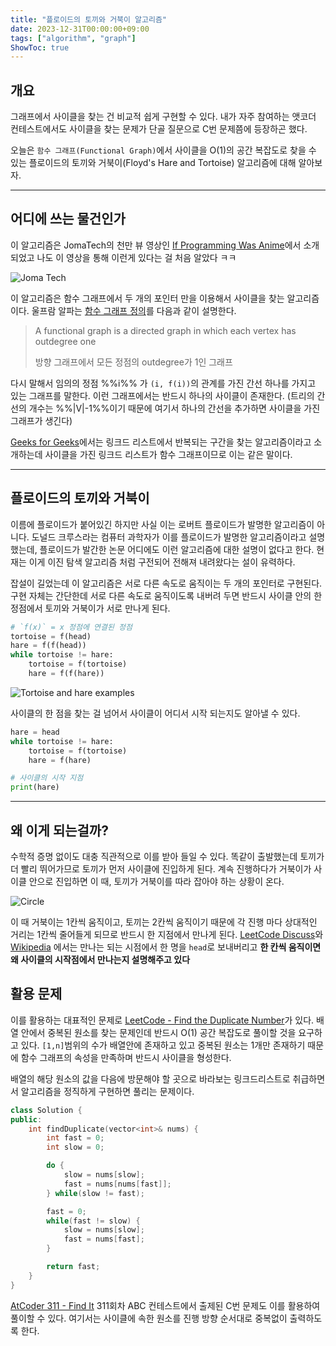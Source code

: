 ```yaml
---
title: "플로이드의 토끼와 거북이 알고리즘"
date: 2023-12-31T00:00:00+09:00
tags: ["algorithm", "graph"]
ShowToc: true
---
```


## 개요

그래프에서 사이클을 찾는 건 비교적 쉽게 구현할 수 있다. 내가 자주 참여하는 앳코더 컨테스트에서도 사이클을 찾는 문제가 단골 질문으로 C번 문제쯤에 등장하곤 했다.

오늘은 `함수 그래프(Functional Graph)`에서 사이클을 O(1)의  공간 복잡도로 찾을 수 있는 플로이드의 토끼와 거북이(Floyd's Hare and Tortoise) 알고리즘에 대해 알아보자.

---

## 어디에 쓰는 물건인가

이 알고리즘은 JomaTech의 천만 뷰 영상인 [If Programming Was Anime](https://www.youtube.com/watch?v=pKO9UjSeLew)에서 소개되었고 나도 이 영상을 통해 이런게 있다는 걸 처음 알았다 ㅋㅋ

![Joma Tech](/images/floyds-tortoise-and-hare/joma_tech.jpeg)

이 알고리즘은 함수 그래프에서 두 개의 포인터 만을 이용해서 사이클을 찾는 알고리즘이다. 울프람 알파는 [함수 그래프 정의](https://mathworld.wolfram.com/FunctionalGraph.html)를 다음과 같이 설명한다.

> A functional graph is a directed graph in which each vertex has outdegree one
>
> 방향 그래프에서 모든 정점의 outdegree가 1인 그래프

다시 말해서 임의의 정점 %%i%% 가 `(i, f(i))`의 관계를 가진 간선 하나를 가지고 있는 그래프를 말한다. 이런 그래프에서는 반드시 하나의 사이클이 존재한다. (트리의 간선의 개수는 %%|V|-1%%이기 때문에 여기서 하나의 간선을 추가하면 사이클을 가진 그래프가 생긴다)

[Geeks for Geeks](https://www.geeksforgeeks.org/floyds-cycle-finding-algorithm/)에서는 링크드 리스트에서 반복되는 구간을 찾는 알고리즘이라고 소개하는데 사이클을 가진 링크드 리스트가 함수 그래프이므로 이는 같은 말이다.

---

## 플로이드의 토끼와 거북이

이름에 플로이드가 붙어있긴 하지만 사실 이는 로버트 플로이드가 발명한 알고리즘이 아니다. 도널드 크루스라는 컴퓨터 과학자가 이를 플로이드가 발명한 알고리즘이라고 설명했는데, 플로이드가 발간한 논문 어디에도 이런 알고리즘에 대한 설명이 없다고 한다. 현재는 이게 이진 탐색 알고리즘 처럼 구전되어 전해져 내려왔다는 설이 유력하다.

잡설이 길었는데 이 알고리즘은 서로 다른 속도로 움직이는 두 개의 포인터로 구현된다. 구현 자체는 간단한데 서로 다른 속도로 움직이도록 내버려 두면 반드시 사이클 안의 한 정점에서 토끼와 거북이가 서로 만나게 된다.

```python
# `f(x)` = x 정점에 연결된 정점
tortoise = f(head)
hare = f(f(head))
while tortoise != hare:
    tortoise = f(tortoise)
    hare = f(f(hare))
```

![Tortoise and hare examples](/images/floyds-tortoise-and-hare/tortoise-and-hare.png)

사이클의 한 점을 찾는 걸 넘어서 사이클이 어디서 시작 되는지도 알아낼 수 있다.
```python
hare = head
while tortoise != hare:
    tortoise = f(tortoise)
    hare = f(hare)

# 사이클의 시작 지점
print(hare)
```

---
## 왜 이게 되는걸까?
수학적 증명 없이도 대충 직관적으로 이를 받아 들일 수 있다. 똑같이 출발했는데 토끼가 더 빨리 뛰어가므로 토끼가 먼저 사이클에 진입하게 된다. 계속 진행하다가 거북이가 사이클 안으로 진입하면 이 때, 토끼가 거북이를 따라 잡아야 하는 상황이 온다.

![Circle](/images/floyds-tortoise-and-hare/circle.png)

이 때 거북이는 1칸씩 움직이고, 토끼는 2칸씩 움직이기 때문에 각 진행 마다 상대적인 거리는 1칸씩 줄어들게 되므로 반드시 한 지점에서 만나게 된다. [LeetCode Discuss](https://leetcode.com/discuss/general-discussion/1116359/intro-to-floyds-cycle-detection-algorithm)와 [Wikipedia](https://en.wikipedia.org/wiki/Cycle_detection) 에서는 만나는 되는 시점에서 한 명을 `head`로 보내버리고 **한 칸씩 움직이면 왜 사이클의 시작점에서 만나는지 설명해주고 있다**

## 활용 문제
이를 활용하는 대표적인 문제로 [LeetCode - Find the Duplicate Number](https://leetcode.com/problems/find-the-duplicate-number/description/)가 있다. 배열 안에서 중복된 원소를 찾는 문제인데 반드시 O(1) 공간 복잡도로 풀이할 것을 요구하고 있다. `[1,n]`범위의 수가 배열안에 존재하고 있고 중복된 원소는 1개만 존재하기 때문에 함수 그래프의 속성을 만족하며 반드시 사이클을 형성한다.

배열의 해당 원소의 값을 다음에 방문해야 할 곳으로 바라보는 링크드리스트로 취급하면서 알고리즘을 정직하게 구현하면 풀리는 문제이다.

```cpp
class Solution {
public:
    int findDuplicate(vector<int>& nums) {
        int fast = 0;
        int slow = 0;

        do {
            slow = nums[slow];
            fast = nums[nums[fast]];
        } while(slow != fast);

        fast = 0;
        while(fast != slow) {
            slow = nums[slow];
            fast = nums[fast];
        }

        return fast;
    }
}
```

[AtCoder 311 - Find It](https://atcoder.jp/contests/abc311/tasks/abc311_c) 311회차 ABC 컨테스트에서 출제된 C번 문제도 이를 활용하여 풀이할 수 있다. 여기서는 사이클에 속한 원소를 진행 방향 순서대로 중복없이 출력하도록 한다. 